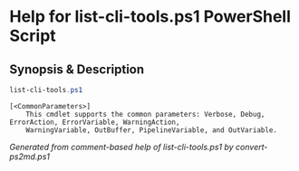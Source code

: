 # Help for list-cli-tools.ps1 PowerShell Script

## Synopsis & Description
```powershell
list-cli-tools.ps1 

```

```
[<CommonParameters>]
    This cmdlet supports the common parameters: Verbose, Debug, ErrorAction, ErrorVariable, WarningAction, 
    WarningVariable, OutBuffer, PipelineVariable, and OutVariable.
```

*Generated from comment-based help of list-cli-tools.ps1 by convert-ps2md.ps1*
